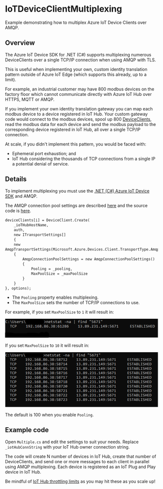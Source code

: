 # IoTDeviceClientMultiplexing
Example demonstrating how to multiplex Azure IoT Device Clients over AMQP.

## Overview

The Azure IoT Device SDK for .NET (C#) supports multiplexing numerous DeviceClients over a single TCP/IP connection when using AMQP with TLS.

This is useful when implementing your own, custom identity translation pattern outside of Azure IoT Edge (which supports this already, up to a limit). 

For example, an industrial customer may have 800 modbus devices on the factory floor which cannot communicate directly with Azure IoT Hub over HTTPS, MQTT or AMQP.

If you implement your own identity translation gateway you can map each modbus device to a device registered in IoT Hub. Your custom gateway code would connect to the modbus devices, spool up 800 [DeviceClients](https://docs.microsoft.com/en-us/dotnet/api/microsoft.azure.devices.client.deviceclient), read the modbus data for each device and send the modbus payload to the corresponding device registered in IoT Hub, all over a single TCP/IP connection.

At scale, if you didn't implement this pattern, you would be faced with:

- Ephemeral port exhaustion; and
- IoT Hub considering the thousands of TCP connections from a single IP a potential denial of service.

## Details

To implement multiplexing you must use the [.NET (C#) Azure IoT Device SDK](https://github.com/Azure/azure-iot-sdk-csharp) and AMQP.  

The AMQP connection pool settings are described [here](https://docs.microsoft.com/en-us/dotnet/api/microsoft.azure.devices.client.amqpconnectionpoolsettings?view=azure-dotnet) and the source code is [here](https://github.com/Azure/azure-iot-sdk-csharp/blob/master/iothub/device/src/AmqpConnectionPoolSettings.cs).

```
deviceClients[i] = DeviceClient.Create(
    _ioTHubHostName,
    auth,
    new ITransportSettings[]
    {
    new AmqpTransportSettings(Microsoft.Azure.Devices.Client.TransportType.Amqp_Tcp_Only)
    {
        AmqpConnectionPoolSettings = new AmqpConnectionPoolSettings()
        {
            Pooling = _pooling,
            MaxPoolSize = _maxPoolSize
        }
    }
}, options);
```

- The ```Pooling``` property enables multiplexing.
- The ```MaxPoolSize``` sets the number of TCP/IP connections to use. 

For example, if you set ```MaxPoolSize``` to ```1``` it will result in:

![Multiplexing Enabled](./images/Enabled.PNG)

If you set ```MaxPoolSize``` to ```10``` it will result in:

![Multiplexing Enabled](./images/Enabled_MaxPoolSize10.PNG)

The default is 100 when you enable ```Pooling```.

## Example code

Open ```Multiple.cs``` and edit the settings to suit your needs. Replace ```_iotHubConnString``` with your IoT Hub owner connection string.

The code will create N number of devices in IoT Hub, create that number of DeviceClients, and send one or more messages to each client in parallel using AMQP multiplexing. Each device is registered as an IoT Plug and Play device in IoT Hub.

Be mindful of [IoT Hub throttling limits](https://docs.microsoft.com/en-us/azure/iot-hub/iot-hub-devguide-quotas-throttling) as you may hit these as you scale up!